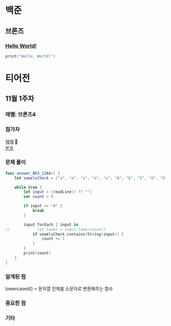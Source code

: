 # 백준

## 브론즈

### [Hello World!](ca30d5c)
```swift
print("Hello, World!")
```

# 티어전

## 11월 1주차
### 레벨: 브론즈4
### 참가자

[재재](https://github.com/ZZBAE) 🏅 </br>
[본프](https://github.com/apwierk2451)

### 문제 풀이
```swift
func answer_BOJ_1264() {
    let vowelsCheck = ["a", "e", "i", "o", "u", "A", "E", "I", "O", "U"]

    while true {
        let input = (readLine() ?? "")
        var count = 0

        if input == "#" {
            break
        }

        input.forEach { input in
//            let lower = input.lowercased()
            if vowelsCheck.contains(String(input)) {
                count += 1
            }
        }
        print(count)
    }
}
```

### 알게된 점
lowercased() = 문자열 전체를 소문자로 변환해주는 함수

### 중요한 점

### 기타
